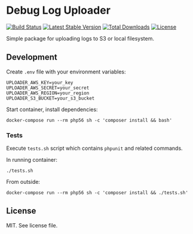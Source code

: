 # Debug Log Uploader

[![Build Status](https://travis-ci.org/keboola/debug-log-uploader.svg?branch=master)](https://travis-ci.org/keboola/debug-log-uploader)
[![Latest Stable Version](https://poser.pugx.org/keboola/debug-log-uploader/v/stable)](https://github.com/keboola/debug-log-uploader/releases)
[![Total Downloads](https://poser.pugx.org/keboola/debug-log-uploader/downloads)](https://packagist.org/packages/keboola/debug-log-uploader)
[![License](https://poser.pugx.org/keboola/debug-log-uploader/license)](https://github.com/keboola/debug-log-uploader/blob/master/LICENSE.md)

Simple package for uploading logs to S3 or local filesystem.

## Development

Create `.env` file with your environment variables:

```
UPLOADER_AWS_KEY=your_key
UPLOADER_AWS_SECRET=your_secret
UPLOADER_AWS_REGION=your_region
UPLOADER_S3_BUCKET=your_s3_bucket
```

Start container, install dependencies:

```console
docker-compose run --rm php56 sh -c 'composer install && bash'
```

### Tests

Execute `tests.sh` script which contains `phpunit` and related commands.

In running container:

```
./tests.sh
```

From outside:

```console
docker-compose run --rm php56 sh -c 'composer install && ./tests.sh'
```

## License

MIT. See license file.
